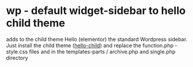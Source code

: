 # wp - default widget-sidebar to hello child theme 

adds to the child theme Hello (elementor) the standard Wordpress sidebar.
Just install the child theme (<a href="https://github.com/elementor/hello-theme-child" target="_blank">hello-child</a>) and replace the function.php - style.css files
and in the templates-parts / archive.php and single.php directory
